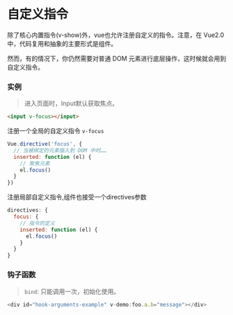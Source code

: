 # 自定义指令

除了核心内置指令(v-show)外，vue也允许注册自定义的指令。注意，在 Vue2.0 中，代码复用和抽象的主要形式是组件。

然而，有的情况下，你仍然需要对普通 DOM 元素进行底层操作，这时候就会用到自定义指令。


### 实例

> 进入页面时，Input默认获取焦点。

```html
<input v-focus></input> 
```

注册一个全局的自定义指令 `v-focus`
```javascript
Vue.directive('focus', {
  // 当被绑定的元素插入到 DOM 中时……
  inserted: function (el) {
    // 聚焦元素
    el.focus()
  }   
})
```
注册局部自定义指令,组件也接受一个directives参数

```javascript
directives: {
  focus: {
    // 指令的定义
    inserted: function (el) {
      el.focus()
    }
  }
}
```

### 钩子函数

> `bind`: 只能调用一次，初始化使用。

```javascript
<div id="hook-arguments-example" v-demo:foo.a.b="message"></div>
```

